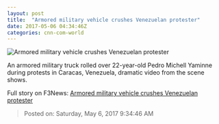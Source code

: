 ```yaml
---
layout: post
title:  "Armored military vehicle crushes Venezuelan protester"
date: 2017-05-06 04:34:46Z
categories: cnn-com-world
---
```


![Armored military vehicle crushes Venezuelan protester](http://i2.cdn.cnn.com/cnnnext/dam/assets/170505101256-01-venezuela-tank-rollover-0503-super-tease.jpg)

An armored military truck rolled over 22-year-old Pedro Michell Yaminne during protests in Caracas, Venezuela, dramatic video from the scene shows.


Full story on F3News: [Armored military vehicle crushes Venezuelan protester](http://www.f3nws.com/n/PAXkdH)

> Posted on: Saturday, May 6, 2017 9:34:46 AM
